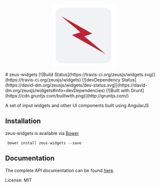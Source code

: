 <p align="center">
    <a href="http://zeusjs.github.io/widgets">
        <img alt="ZeusJS Widgets" src="https://raw.githubusercontent.com/zeusjs/logo/master/zeus-logo.png" width="200">
    </a>
</p>
# zeus-widgets
[![Build Status](https://travis-ci.org/zeusjs/widgets.svg)](https://travis-ci.org/zeusjs/widgets)
[![devDependency Status](https://david-dm.org/zeusjs/widgets/dev-status.svg)](https://david-dm.org/zeusjs/widgets#info=devDependencies)
[![Built with Grunt](https://cdn.gruntjs.com/builtwith.png)](http://gruntjs.com/)


A set of input widgets and other UI components built using AngularJS


## Installation
zeus-widgets is available via [Bower](http://bower.io/)

```shell
 bower install zeus-widgets --save

```

## Documentation

The complete API documentation can be found [here](http://zeusjs.github.io/widgets).

License: MIT
